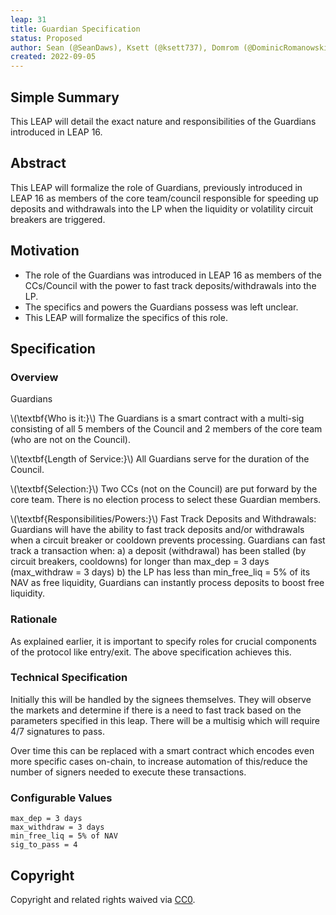 ```yaml
---
leap: 31
title: Guardian Specification
status: Proposed
author: Sean (@SeanDaws), Ksett (@ksett737), Domrom (@DominicRomanowski)
created: 2022-09-05
---
```


<!--You can leave these HTML comments in your merged LEAP and delete the visible duplicate text guides, they will not appear and may be helpful to refer to if you edit it again. This is the suggested template for new LEAPs. Note that a LEAP number will be assigned by an editor. When opening a pull request to submit your LEAP, please use an abbreviated title in the filename, `leap-draft_title_abbrev.md`. The title should be 44 characters or less.-->

## Simple Summary
<!--"If you can't explain it simply, you don't understand it well enough." Simply describe the outcome the proposed changes intends to achieve. This should be non-technical and accessible to a casual community member.-->
This LEAP will detail the exact nature and responsibilities of the Guardians introduced in LEAP 16.

## Abstract
<!--A short (~200 word) description of the proposed change, the abstract should clearly describe the proposed change. This is what *will* be done if the LEAP is implemented, not *why* it should be done or *how* it will be done. If the LEAP proposes deploying a new contract, write, "we propose to deploy a new contract that will do x".-->

This LEAP will formalize the role of Guardians, previously introduced in LEAP 16 as members of the core team/council responsible for speeding up deposits and withdrawals into the LP when the liquidity or volatility circuit breakers are triggered.

## Motivation
<!--This is the problem statement. This is the *why* of the LEAP. It should clearly explain *why* the current state of the protocol is inadequate.  It is critical that you explain *why* the change is needed, if the LEAP proposes changing how something is calculated, you must address *why* the current calculation is innaccurate or wrong. This is not the place to describe how the LEAP will address the issue!-->
- The role of the Guardians was introduced in LEAP 16 as members of the CCs/Council with the power to fast track deposits/withdrawals into the LP.
- The specifics and powers the Guardians possess was left unclear.
- This LEAP will formalize the specifics of this role.

## Specification
<!--The specification should describe the syntax and semantics of any new feature, there are five sections
1. Overview
2. Rationale
3. Technical Specification
4. Test Cases
5. Configurable Values
-->

### Overview
<!--This is a high level overview of *how* the LEAP will solve the problem. The overview should clearly describe how the new feature will be implemented.-->
Guardians

\\(\textbf{Who is it:}\\) The Guardians is a smart contract with a multi-sig consisting of all 5 members of the Council and 2 members of the core team (who are not on the Council).

\\(\textbf{Length of Service:}\\) All Guardians serve for the duration of the Council.

\\(\textbf{Selection:}\\)  Two CCs (not on the Council) are put forward by the core team. There is no election process to select these Guardian members.

\\(\textbf{Responsibilities/Powers:}\\)
Fast Track Deposits and Withdrawals: Guardians will have the ability to fast track deposits and/or withdrawals when a circuit breaker or cooldown prevents processing.
Guardians can fast track a transaction when:
a) a deposit (withdrawal) has been stalled (by circuit breakers, cooldowns) for longer than max_dep = 3 days (max_withdraw = 3 days)
b) the LP has less than min_free_liq = 5% of its NAV as free liquidity, Guardians can instantly process deposits to boost free liquidity.



### Rationale
<!--This is where you explain the reasoning behind how you propose to solve the problem. Why did you propose to implement the change in this way, what were the considerations and trade-offs. The rationale fleshes out what motivated the design and why particular design decisions were made. It should describe alternate designs that were considered and related work. The rationale may also provide evidence of consensus within the community, and should discuss important objections or concerns raised during discussion.-->
As explained earlier, it is important to specify roles for crucial components of the protocol like entry/exit. The above specification achieves this.

### Technical Specification
<!--The technical specification should outline the public API of the changes proposed. That is, changes to any of the interfaces Lyra currently exposes or the creations of new ones.-->

Initially this will be handled by the signees themselves. They will observe the markets and determine if there is a need to fast track based on the parameters specified in this leap. There will be a multisig which will require 4/7 signatures to pass.

Over time this can be replaced with a smart contract which encodes even more specific cases on-chain, to increase automation of this/reduce the number of signers needed to execute these transactions.


### Configurable Values
<!--Please list all values configurable under this implementation.-->
```
max_dep = 3 days
max_withdraw = 3 days
min_free_liq = 5% of NAV
sig_to_pass = 4
```

## Copyright
Copyright and related rights waived via [CC0](https://creativecommons.org/publicdomain/zero/1.0/).
